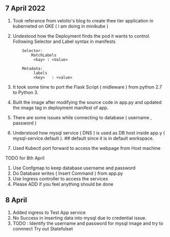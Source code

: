 ## 7 April 2022 
1. Took referance from velotio's blog to create thee tier application in kuberneted on GKE ( i am doing in minikube ) 
2. Undestood how the Deployment finds the pod it wants to control. Following Selector and Label syntax in manifests 
            
           Selector: 
               MatchLabels 
                <kay> : <Value>
		
           Metadata:
                labels 
                <key>	: <value>
3. It took some time to port the Flask Script ( midleware ) from python 2.7 to Python 3.
4. Built the image after modifying the source code in app.py and updated the image tag in deployment manifest of app. 
5. There are some issues while connecting to database ( username , password ) 
6. Understood how mysql service ( DNS ) is used as DB host inside app.y  (  mysql-service.default ). ## default since it is in default workspace. 
7. Used Kubectl port forward to access the webpage from Host machine 

TODO for 8th April 
1. Use Confgmap to keep database username and password 
2. Do Database writes ( Insert Command ) from app.py 
3. Use Ingress controller to access the services 
4. Please ADD if you feel anything should be done


## 8 April 
1. Added ingress to Test App service 
2. No Success in inserting data into mysql due to credential issue. 
3. TODO : 
    Identify the username and password for mysql image and try to connnect 
    Try out Statefulset 

